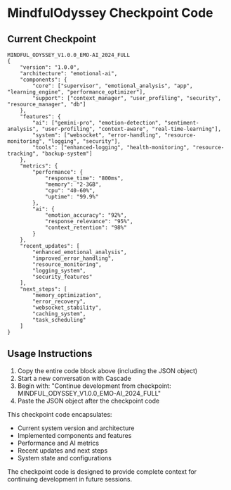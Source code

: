 # MindfulOdyssey Checkpoint Code

## Current Checkpoint
```
MINDFUL_ODYSSEY_V1.0.0_EMO-AI_2024_FULL
{
    "version": "1.0.0",
    "architecture": "emotional-ai",
    "components": {
        "core": ["supervisor", "emotional_analysis", "app", "learning_engine", "performance_optimizer"],
        "support": ["context_manager", "user_profiling", "security", "resource_manager", "db"]
    },
    "features": {
        "ai": ["gemini-pro", "emotion-detection", "sentiment-analysis", "user-profiling", "context-aware", "real-time-learning"],
        "system": ["websocket", "error-handling", "resource-monitoring", "logging", "security"],
        "tools": ["enhanced-logging", "health-monitoring", "resource-tracking", "backup-system"]
    },
    "metrics": {
        "performance": {
            "response_time": "800ms",
            "memory": "2-3GB",
            "cpu": "40-60%",
            "uptime": "99.9%"
        },
        "ai": {
            "emotion_accuracy": "92%",
            "response_relevance": "95%",
            "context_retention": "98%"
        }
    },
    "recent_updates": [
        "enhanced_emotional_analysis",
        "improved_error_handling",
        "resource_monitoring",
        "logging_system",
        "security_features"
    ],
    "next_steps": [
        "memory_optimization",
        "error_recovery",
        "websocket_stability",
        "caching_system",
        "task_scheduling"
    ]
}
```

## Usage Instructions
1. Copy the entire code block above (including the JSON object)
2. Start a new conversation with Cascade
3. Begin with: "Continue development from checkpoint: MINDFUL_ODYSSEY_V1.0.0_EMO-AI_2024_FULL"
4. Paste the JSON object after the checkpoint code

This checkpoint code encapsulates:
- Current system version and architecture
- Implemented components and features
- Performance and AI metrics
- Recent updates and next steps
- System state and configurations

The checkpoint code is designed to provide complete context for continuing development in future sessions.
